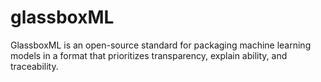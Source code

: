 # glassboxML
GlassboxML is an open-source standard for packaging machine learning models in a format that prioritizes transparency, explain ability, and traceability.
